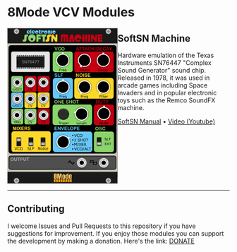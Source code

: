
# 8Mode VCV Modules

<img align="left" width="250" height="353" src=docs/panel.png>

## SoftSN Machine

Hardware emulation of the Texas Instruments SN76447 "Complex Sound Generator" sound chip. Released in 1978, it was used in arcade games including Space Invaders and in popular electronic toys such as the Remco SoundFX machine. 

[SoftSN Manual](docs/SoftSN.md) • [Video (Youtube)](https://www.youtube.com) 

<br/><br/><br/><br/><br/><br/><br/>

---
## Contributing

I welcome Issues and Pull Requests to this repository if you have suggestions for improvement.
If you enjoy those modules you can support the development by making a donation. Here's the link: [DONATE](https://paypal.me/8ModeLLC)
